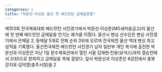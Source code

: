 ```yaml
---
categories: i
title: "박문선·이상준 울산 첫 배드민턴 금메달종합"
---
```

제103회 전국체육대회 배드민턴 사전경기에서 박문선·이상준(MG새마을금고)이 울산에 첫 번째 배드민턴 금메달을 안기는 쾌거를 이뤘다. 울산시 펜싱 선수단은 펜싱 사전경기에서 은메달 2, 동메달 5개로 전체 순위 3위에 오르며 전국체전 울산 역대 펜싱 최고 성적을 기록했다. 울산전국체전 배드민턴 사전경기 남자 일반부 개인 복식에 출전한 박문선과 이상준은 지난 1일 문수체육관에서 열린 서울 김재현·진용(요넥스)과의 결승전에서 2대0으로 완파하고 금메달을 목에 걸었다. 앞서 박문선과 이상준은 8강전에서 충북 강지욱·김덕영(충주시청)을 2